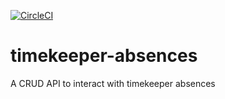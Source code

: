 [![CircleCI](https://circleci.com/gh/skunkwerksuk/timekeeper-absences.svg?style=svg)](https://circleci.com/gh/skunkwerksuk/timekeeper-absences)

# timekeeper-absences
A CRUD API to interact with timekeeper absences
